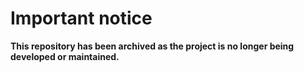 # Important notice
**This repository has been archived as the project is no longer being developed or maintained.**

